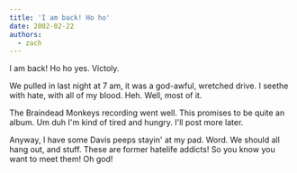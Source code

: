 ```yaml
---
title: 'I am back! Ho ho'
date: 2002-02-22
authors:
  - zach
---
```


I am back! Ho ho yes. Victoly.

We pulled in last night at 7 am, it was a god-awful, wretched drive. I seethe with hate, with all of my blood. Heh. Well, most of it.

The Braindead Monkeys recording went well. This promises to be quite an album. Um duh I'm kind of tired and hungry. I'll post more later.

Anyway, I have some Davis peeps stayin' at my pad. Word. We should all hang out, and stuff. These are former hatelife addicts! So you know you want to meet them! Oh god!
